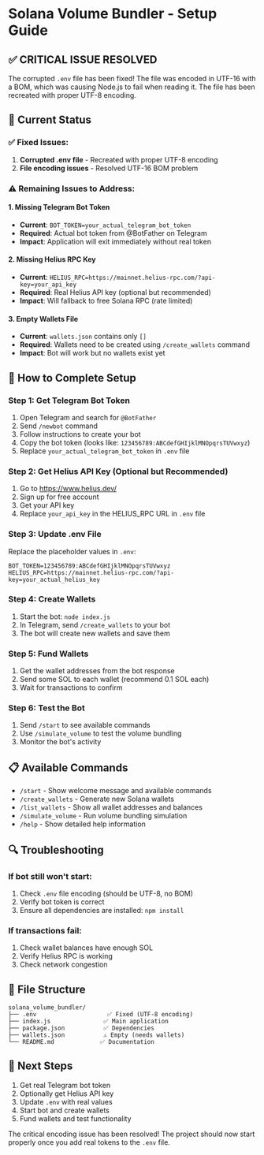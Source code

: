 # Solana Volume Bundler - Setup Guide

## ✅ CRITICAL ISSUE RESOLVED

The corrupted `.env` file has been fixed! The file was encoded in UTF-16 with a BOM, which was causing Node.js to fail when reading it. The file has been recreated with proper UTF-8 encoding.

## 🔧 Current Status

### ✅ Fixed Issues:
1. **Corrupted .env file** - Recreated with proper UTF-8 encoding
2. **File encoding issues** - Resolved UTF-16 BOM problem

### ⚠️ Remaining Issues to Address:

#### 1. Missing Telegram Bot Token
- **Current**: `BOT_TOKEN=your_actual_telegram_bot_token`
- **Required**: Actual bot token from @BotFather on Telegram
- **Impact**: Application will exit immediately without real token

#### 2. Missing Helius RPC Key  
- **Current**: `HELIUS_RPC=https://mainnet.helius-rpc.com/?api-key=your_api_key`
- **Required**: Real Helius API key (optional but recommended)
- **Impact**: Will fallback to free Solana RPC (rate limited)

#### 3. Empty Wallets File
- **Current**: `wallets.json` contains only `[]`
- **Required**: Wallets need to be created using `/create_wallets` command
- **Impact**: Bot will work but no wallets exist yet

## 🚀 How to Complete Setup

### Step 1: Get Telegram Bot Token
1. Open Telegram and search for `@BotFather`
2. Send `/newbot` command
3. Follow instructions to create your bot
4. Copy the bot token (looks like: `123456789:ABCdefGHIjklMNOpqrsTUVwxyz`)
5. Replace `your_actual_telegram_bot_token` in `.env` file

### Step 2: Get Helius API Key (Optional but Recommended)
1. Go to https://www.helius.dev/
2. Sign up for free account
3. Get your API key
4. Replace `your_api_key` in the HELIUS_RPC URL in `.env` file

### Step 3: Update .env File
Replace the placeholder values in `.env`:

```env
BOT_TOKEN=123456789:ABCdefGHIjklMNOpqrsTUVwxyz
HELIUS_RPC=https://mainnet.helius-rpc.com/?api-key=your_actual_helius_key
```

### Step 4: Create Wallets
1. Start the bot: `node index.js`
2. In Telegram, send `/create_wallets` to your bot
3. The bot will create new wallets and save them

### Step 5: Fund Wallets
1. Get the wallet addresses from the bot response
2. Send some SOL to each wallet (recommend 0.1 SOL each)
3. Wait for transactions to confirm

### Step 6: Test the Bot
1. Send `/start` to see available commands
2. Use `/simulate_volume` to test the volume bundling
3. Monitor the bot's activity

## 📋 Available Commands

- `/start` - Show welcome message and available commands
- `/create_wallets` - Generate new Solana wallets
- `/list_wallets` - Show all wallet addresses and balances
- `/simulate_volume` - Run volume bundling simulation
- `/help` - Show detailed help information

## 🔍 Troubleshooting

### If bot still won't start:
1. Check `.env` file encoding (should be UTF-8, no BOM)
2. Verify bot token is correct
3. Ensure all dependencies are installed: `npm install`

### If transactions fail:
1. Check wallet balances have enough SOL
2. Verify Helius RPC is working
3. Check network congestion

## 📁 File Structure
```
solana_volume_bundler/
├── .env                    ✅ Fixed (UTF-8 encoding)
├── index.js               ✅ Main application
├── package.json           ✅ Dependencies
├── wallets.json           ⚠️ Empty (needs wallets)
└── README.md             ✅ Documentation
```

## 🎯 Next Steps
1. Get real Telegram bot token
2. Optionally get Helius API key
3. Update `.env` with real values
4. Start bot and create wallets
5. Fund wallets and test functionality

The critical encoding issue has been resolved! The project should now start properly once you add real tokens to the `.env` file. 